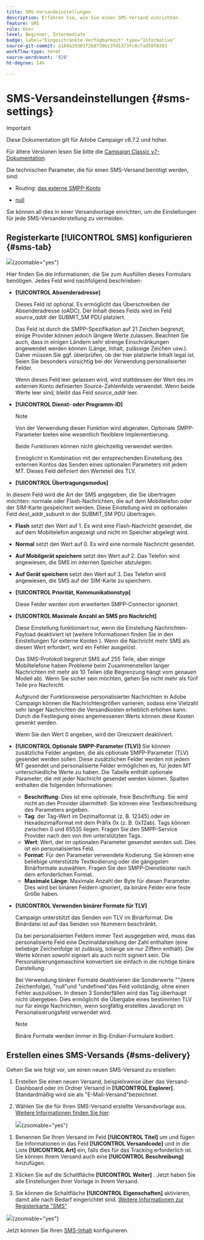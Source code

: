 ```yaml
---
title: SMS-Versandeinstellungen
description: Erfahren Sie, wie Sie einen SMS-Versand einrichten.
feature: SMS
role: User
level: Beginner, Intermediate
badge: label="Eingeschränkte Verfügbarkeit" type="Informative"
source-git-commit: a184a29301f2bd739bc3fd1373fc8cfad58f0393
workflow-type: tm+mt
source-wordcount: '928'
ht-degree: 14%

---
```



# SMS-Versandeinstellungen {#sms-settings}

>[!IMPORTANT]
>
>Diese Dokumentation gilt für Adobe Campaign v8.7.2 und höher.
>
>Für ältere Versionen lesen Sie bitte die [Campaign Classic v7-Dokumentation](https://experienceleague.adobe.com/en/docs/campaign-classic/using/sending-messages/sending-messages-on-mobiles/sms-set-up/sms-set-up).

Die technischen Parameter, die für einen SMS-Versand benötigt werden, sind:

* Routing: [das externe SMPP-Konto](smpp-external-account.md#smpp-connection-settings)

* [null ](#sms-tab)

Sie können all dies in einer Versandvorlage einrichten, um die Einstellungen für jede SMS-Versanderstellung zu vermeiden.

## Registerkarte **[!UICONTROL SMS]** konfigurieren {#sms-tab}

![](assets/send_settings.png){zoomable="yes"}

Hier finden Sie die Informationen, die Sie zum Ausfüllen dieses Formulars benötigen. Jedes Feld wird nachfolgend beschrieben:

* **[!UICONTROL Absenderadresse]**

  Dieses Feld ist optional. Es ermöglicht das Überschreiben der Absenderadresse (oADC). Der Inhalt dieses Felds wird im Feld *source_addr* der SUBMIT_SM PDU platziert.

  Das Feld ist durch die SMPP-Spezifikation auf 21 Zeichen begrenzt, einige Provider können jedoch längere Werte zulassen. Beachten Sie auch, dass in einigen Ländern sehr strenge Einschränkungen angewendet werden können (Länge, Inhalt, zulässige Zeichen usw.). Daher müssen Sie ggf. überprüfen, ob der hier platzierte Inhalt legal ist. Seien Sie besonders vorsichtig bei der Verwendung personalisierter Felder.

  Wenn dieses Feld leer gelassen wird, wird stattdessen der Wert des im externen Konto definierten Source-Zahlenfelds verwendet. Wenn beide Werte leer sind, bleibt das Feld *source_addr* leer.

* **[!UICONTROL Dienst- oder Programm-ID]**

  >[!NOTE]
  >
  >Von der Verwendung dieser Funktion wird abgeraten. Optionale SMPP-Parameter bieten eine wesentlich flexiblere Implementierung.
  >
  >Beide Funktionen können nicht gleichzeitig verwendet werden.

  Ermöglicht in Kombination mit der entsprechenden Einstellung des externen Kontos das Senden eines optionalen Parameters mit jedem MT. Dieses Feld definiert den Werteteil des TLV.

* **[!UICONTROL Übertragungsmodus]**

In diesem Feld wird die Art der SMS angegeben, die Sie übertragen möchten: normale oder Flash-Nachrichten, die auf dem Mobiltelefon oder der SIM-Karte gespeichert werden. Diese Einstellung wird im optionalen Feld dest_addr_subunit in der SUBMIT_SM PDU übertragen.

* **Flash** setzt den Wert auf 1. Es wird eine Flash-Nachricht gesendet, die auf dem Mobiltelefon angezeigt und nicht im Speicher abgelegt wird.
* **Normal** setzt den Wert auf 0. Es wird eine normale Nachricht gesendet.
* **Auf Mobilgerät speichern** setzt den Wert auf 2. Das Telefon wird angewiesen, die SMS im internen Speicher abzulegen.
* **Auf Gerät speichern** setzt den Wert auf 3. Das Telefon wird angewiesen, die SMS auf der SIM-Karte zu speichern.

* **[!UICONTROL Priorität, Kommunikationstyp]**

  Diese Felder werden vom erweiterten SMPP-Connector ignoriert.

* **[!UICONTROL Maximale Anzahl an SMS pro Nachricht]**

  Diese Einstellung funktioniert nur, wenn die Einstellung Nachrichten-Payload deaktiviert ist (weitere Informationen finden Sie in den Einstellungen für externe Konten ). Wenn die Nachricht mehr SMS als diesen Wert erfordert, wird ein Fehler ausgelöst.

  Das SMS-Protokoll begrenzt SMS auf 255 Teile, aber einige Mobiltelefone haben Probleme beim Zusammenstellen langer Nachrichten mit mehr als 10 Teilen (die Begrenzung hängt vom genauen Modell ab). Wenn Sie sicher sein möchten, gehen Sie nicht mehr als fünf Teile pro Nachricht.

  Aufgrund der Funktionsweise personalisierter Nachrichten in Adobe Campaign können die Nachrichtengrößen variieren, sodass eine Vielzahl sehr langer Nachrichten die Versandkosten erheblich erhöhen kann: Durch die Festlegung eines angemessenen Werts können diese Kosten gesenkt werden.

  Wenn Sie den Wert 0 angeben, wird der Grenzwert deaktiviert.

* **[!UICONTROL Optionale SMPP-Parameter (TLV)]**
Sie können zusätzliche Felder angeben, die als optionale SMPP-Parameter (TLV) gesendet werden sollen. Diese zusätzlichen Felder werden mit jedem MT gesendet und personalisierte Felder ermöglichen es, für jeden MT unterschiedliche Werte zu haben.
Die Tabelle enthält optionale Parameter, die mit jeder Nachricht gesendet werden können. Spalten enthalten die folgenden Informationen:
   * **Beschriftung**: Dies ist eine optionale, freie Beschriftung. Sie wird nicht an den Provider übermittelt. Sie können eine Textbeschreibung des Parameters angeben.
   * **Tag**: der Tag-Wert im Dezimalformat (z. B. 12345) oder im Hexadezimalformat mit dem Präfix 0x (z. B. 0x12ab). Tags können zwischen 0 und 65535 liegen. Fragen Sie den SMPP-Service Provider nach den von ihm unterstützten Tags.
   * **Wert**: Wert, der im optionalen Parameter gesendet werden soll. Dies ist ein personalisiertes Feld.
   * **Format**: Für den Parameter verwendete Kodierung. Sie können eine beliebige unterstützte Textkodierung oder die gängigsten Binärformate auswählen. Fragen Sie den SMPP-Dienstleister nach dem erforderlichen Format.
   * **Maximale Länge**: Maximale Anzahl der Byte für diesen Parameter. Dies wird bei binären Feldern ignoriert, da binäre Felder eine feste Größe haben.

* **[!UICONTROL Verwenden binärer Formate für TLV]**

  Campaign unterstützt das Senden von TLV im Binärformat. Die Binärdatei ist auf das Senden von Nummern beschränkt.

  Da bei personalisierten Feldern immer Text ausgegeben wird, muss das personalisierte Feld eine Dezimaldarstellung der Zahl enthalten (eine beliebige Zeichenfolge ist zulässig, solange sie nur Ziffern enthält). Die Werte können sowohl signiert als auch nicht signiert sein. Die Personalisierungsmaschine konvertiert sie einfach in die richtige binäre Darstellung.

  Bei Verwendung binärer Formate deaktivieren die Sonderwerte &quot;&quot;(leere Zeichenfolge), &quot;null&quot;und &quot;undefined&quot;das Feld vollständig, ohne einen Fehler auszulösen. In diesen 3 Sonderfällen wird das Tag überhaupt nicht übergeben. Dies ermöglicht die Übergabe eines bestimmten TLV nur für einige Nachrichten, wenn sorgfältig erstelltes JavaScript im Personalisierungsfeld verwendet wird.

  >[!NOTE]
  >
  >Binäre Formate werden immer in Big-Endian-Formulare kodiert.

## Erstellen eines SMS-Versands {#sms-delivery}

Gehen Sie wie folgt vor, um einen neuen SMS-Versand zu erstellen:

1. Erstellen Sie einen neuen Versand, beispielsweise über das Versand-Dashboard oder im Ordner Versand in **[!UICONTROL Explorer]**.  Standardmäßig wird sie als &quot;E-Mail-Versand&quot;bezeichnet.

1. Wählen Sie die für Ihren SMS-Versand erstellte Versandvorlage aus. [Weitere Informationen finden Sie hier](sms-mid-sourcing.md#sms-delivery-template).

   ![](assets/sms_create.png){zoomable="yes"}

<!-- * For standalone instance,  [learn more here](sms-standalone-instance.md#sms-delivery-template).
* For mid-sourcing infrastructure, -->

1. Benennen Sie Ihren Versand im Feld **[!UICONTROL Titel]** um und fügen Sie Informationen in das Feld **[!UICONTROL Versandcode]** und in die Liste **[!UICONTROL Art]** ein, falls dies für das Tracking erforderlich ist. Sie können Ihrem Versand auch eine **[!UICONTROL Beschreibung]** hinzufügen.

1. Klicken Sie auf die Schaltfläche **[!UICONTROL Weiter]** . Jetzt haben Sie alle Einstellungen Ihrer Vorlage in Ihrem Versand.

1. Sie können die Schaltfläche **[!UICONTROL Eigenschaften]** aktivieren, damit alle nach Bedarf eingerichtet sind. [Weitere Informationen zur Registerkarte &quot;SMS&quot;](#sms-tab)

![](assets/sms_settings.png){zoomable="yes"}

Jetzt können Sie Ihren [SMS-Inhalt](sms-content.md) konfigurieren.
